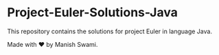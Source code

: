 # Project-Euler-Solutions-Java
This repository contains the solutions for project Euler in language Java.

Made with ❤ by Manish Swami.
